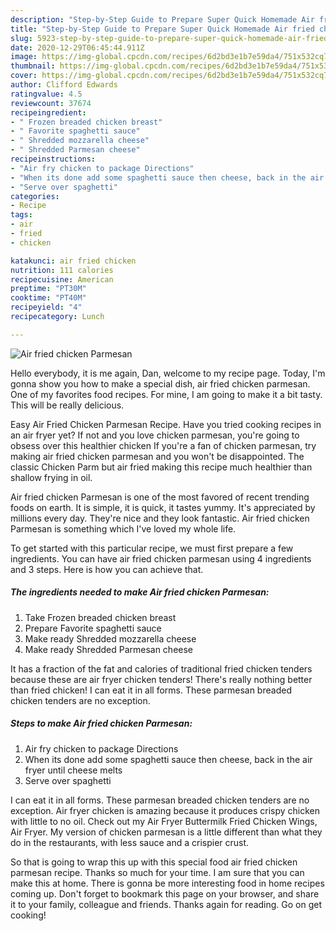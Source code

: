 ```yaml
---
description: "Step-by-Step Guide to Prepare Super Quick Homemade Air fried chicken Parmesan"
title: "Step-by-Step Guide to Prepare Super Quick Homemade Air fried chicken Parmesan"
slug: 5923-step-by-step-guide-to-prepare-super-quick-homemade-air-fried-chicken-parmesan
date: 2020-12-29T06:45:44.911Z
image: https://img-global.cpcdn.com/recipes/6d2bd3e1b7e59da4/751x532cq70/air-fried-chicken-parmesan-recipe-main-photo.jpg
thumbnail: https://img-global.cpcdn.com/recipes/6d2bd3e1b7e59da4/751x532cq70/air-fried-chicken-parmesan-recipe-main-photo.jpg
cover: https://img-global.cpcdn.com/recipes/6d2bd3e1b7e59da4/751x532cq70/air-fried-chicken-parmesan-recipe-main-photo.jpg
author: Clifford Edwards
ratingvalue: 4.5
reviewcount: 37674
recipeingredient:
- " Frozen breaded chicken breast"
- " Favorite spaghetti sauce"
- " Shredded mozzarella cheese"
- " Shredded Parmesan cheese"
recipeinstructions:
- "Air fry chicken to package Directions"
- "When its done add some spaghetti sauce then cheese, back in the air fryer until cheese melts"
- "Serve over spaghetti"
categories:
- Recipe
tags:
- air
- fried
- chicken

katakunci: air fried chicken 
nutrition: 111 calories
recipecuisine: American
preptime: "PT30M"
cooktime: "PT40M"
recipeyield: "4"
recipecategory: Lunch

---
```



![Air fried chicken Parmesan](https://img-global.cpcdn.com/recipes/6d2bd3e1b7e59da4/751x532cq70/air-fried-chicken-parmesan-recipe-main-photo.jpg)

Hello everybody, it is me again, Dan, welcome to my recipe page. Today, I'm gonna show you how to make a special dish, air fried chicken parmesan. One of my favorites food recipes. For mine, I am going to make it a bit tasty. This will be really delicious.

Easy Air Fried Chicken Parmesan Recipe. Have you tried cooking recipes in an air fryer yet? If not and you love chicken parmesan, you&#39;re going to obsess over this healthier chicken If you&#39;re a fan of chicken parmesan, try making air fried chicken parmesan and you won&#39;t be disappointed. The classic Chicken Parm but air fried making this recipe much healthier than shallow frying in oil.

Air fried chicken Parmesan is one of the most favored of recent trending foods on earth. It is simple, it is quick, it tastes yummy. It's appreciated by millions every day. They're nice and they look fantastic. Air fried chicken Parmesan is something which I've loved my whole life.


To get started with this particular recipe, we must first prepare a few ingredients. You can have air fried chicken parmesan using 4 ingredients and 3 steps. Here is how you can achieve that.

<!--inarticleads1-->

##### The ingredients needed to make Air fried chicken Parmesan:

1. Take  Frozen breaded chicken breast
1. Prepare  Favorite spaghetti sauce
1. Make ready  Shredded mozzarella cheese
1. Make ready  Shredded Parmesan cheese


It has a fraction of the fat and calories of traditional fried chicken tenders because these are air fryer chicken tenders! There&#39;s really nothing better than fried chicken! I can eat it in all forms. These parmesan breaded chicken tenders are no exception. 

<!--inarticleads2-->

##### Steps to make Air fried chicken Parmesan:

1. Air fry chicken to package Directions
1. When its done add some spaghetti sauce then cheese, back in the air fryer until cheese melts
1. Serve over spaghetti


I can eat it in all forms. These parmesan breaded chicken tenders are no exception. Air fryer chicken is amazing because it produces crispy chicken with little to no oil. Check out my Air Fryer Buttermilk Fried Chicken Wings, Air Fryer. My version of chicken parmesan is a little different than what they do in the restaurants, with less sauce and a crispier crust. 

So that is going to wrap this up with this special food air fried chicken parmesan recipe. Thanks so much for your time. I am sure that you can make this at home. There is gonna be more interesting food in home recipes coming up. Don't forget to bookmark this page on your browser, and share it to your family, colleague and friends. Thanks again for reading. Go on get cooking!
